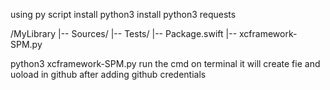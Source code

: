 using py script 
install python3 
install python3 requests 

/MyLibrary
   |-- Sources/
   |-- Tests/
   |-- Package.swift
   |-- xcframework-SPM.py



python3 xcframework-SPM.py run the cmd on terminal  it will create fie and uoload in github 
after adding github credentials 
